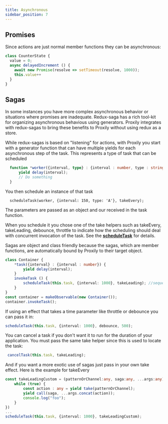 ```yaml
---
title: Asynchronous
sidebar_position: 7
---
```

## Promises
Since actions are just normal member functions they can be asynchronous:
```typescript
class CounterState {
  value = 0;
  async delayedIncrement () {
    await new Promise(resolve => setTimeout(resolve, 1000));
    this.value++
  }
}
```
## Sagas
In some instances you have more complex asynchronous behavior or situations where promises are inadequate. Redux-saga has a rich tool-kit for organizing asynchronous behavious using generators.  Proxily integrates with redux-sagas to bring these benefits to Proxily without using redux as a store.  

While redux-sagas is based on "listening" for actions, with Proxily you start with a generator function that can have multiple yields for each asynchronous step of the task.  This represents a type of task that can be scheduled
```typescript
  function *worker({interval, type} : {interval : number, type : string}) {
      yield delay(interval);
      // Do something
  }
```
You then schedule an instance of that task
```
  scheduleTask(worker, {interval: 150, type: 'A'}, takeEvery);
```
The parameters are passed as an object and our received in the task function.

When you schedule it you chose one of the take helpers such as takeEvery, takeLeading, debounce, throttle to indicate how the scheduling should deal with concurrent invocation of the task.  See the [**scheduleTask**](../API/async.md#scheduletask) for details.

Sagas are object and class friendly because the sagas, which are member functions, are automatically bound by Proxily to their target object.
```typescript
class Container {
    *task({interval} : {interval : number}) {
        yield delay(interval);
    }
    invokeTask () {
        scheduleTask(this.task, {interval: 1000}, takeLeading); //sequentialize
    }
}
const container = makeObservable(new Container());
container.invokeTask();
```
If using an effect that takes a time parameter like throttle or debounce you can pass it in:
```typescript
scheduleTask(this.task, {interval: 1000}, debounce, 500);
```
You can cancel a task if you don't want it to run for the duration of your application.  You must pass the same take helper since this is used to locate the task:
```typescript
 cancelTask(this.task, takeLeading);
```
And if you want a more exotic use of sagas just pass in your own take effect.  Here is the example for takeEvery
```typescript
const takeLeadingCustom = (patternOrChannel:any, saga:any, ...args:any) => fork(function*() {
    while (true) {
        const action : any = yield take(patternOrChannel);
        yield call(saga, ...args.concat(action));
        console.log("foo");
    }
})
...
scheduleTask(this.task, {interval: 1000}, takeLeadingCustom);

```
